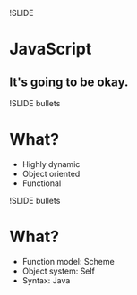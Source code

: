 !SLIDE 
# JavaScript

## It's going to be okay.


!SLIDE bullets
# What?

* Highly dynamic
* Object oriented
* Functional


!SLIDE bullets
# What?

* Function model: Scheme
* Object system: Self
* Syntax: Java

